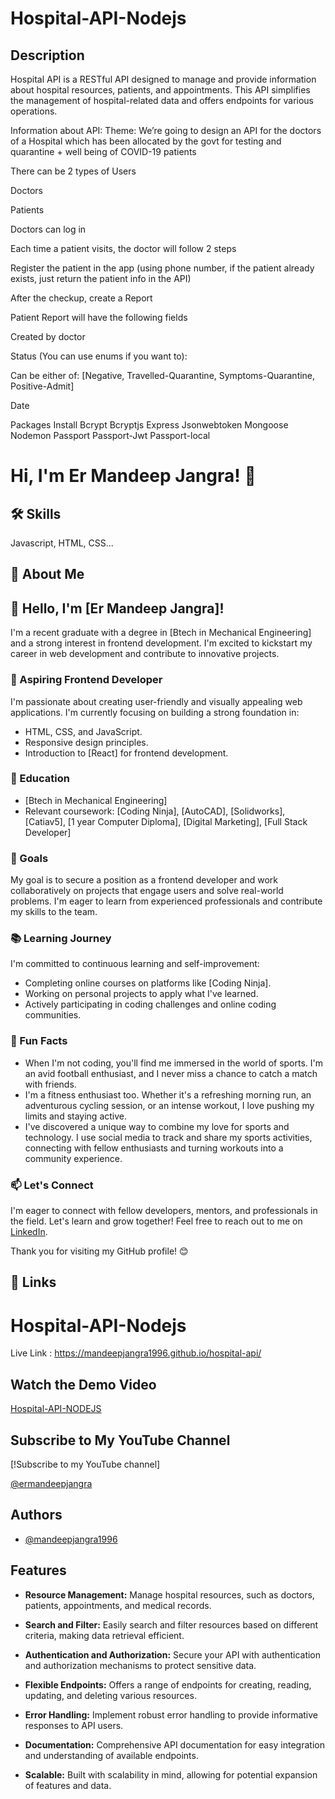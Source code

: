 
# Hospital-API-Nodejs

## Description

Hospital API is a RESTful API designed to manage and provide information about hospital resources, patients, and appointments. This API simplifies the management of hospital-related data and offers endpoints for various operations.

Information about API:
Theme:
We’re going to design an API for the doctors of a Hospital which has been allocated by the govt for testing and quarantine + well being of COVID-19 patients

There can be 2 types of Users

Doctors

Patients

Doctors can log in

Each time a patient visits, the doctor will follow 2 steps

Register the patient in the app (using phone number, if the patient already exists, just return the patient info in the API)

After the checkup, create a Report

Patient Report will have the following fields

Created by doctor

Status (You can use enums if you want to):

Can be either of: [Negative, Travelled-Quarantine, Symptoms-Quarantine, Positive-Admit]

Date


Packages Install
Bcrypt
Bcryptjs
Express
Jsonwebtoken
Mongoose
Nodemon
Passport
Passport-Jwt
Passport-local


# Hi, I'm Er Mandeep Jangra! 👋

## 🛠 Skills
Javascript, HTML, CSS...

## 🚀 About Me
## 👋 Hello, I'm [Er Mandeep Jangra]!

I'm a recent graduate with a degree in [Btech in Mechanical Engineering] and a strong interest in frontend development. I'm excited to kickstart my career in web development and contribute to innovative projects.

### 🌱 Aspiring Frontend Developer

I'm passionate about creating user-friendly and visually appealing web applications. I'm currently focusing on building a strong foundation in:

- HTML, CSS, and JavaScript.
- Responsive design principles.
- Introduction to [React] for frontend development.

### 💼 Education

- [Btech in Mechanical Engineering]
- Relevant coursework: [Coding Ninja], [AutoCAD], [Solidworks], [Catiav5], [1 year Computer Diploma], [Digital Marketing], [Full Stack Developer]

### 🚀 Goals

My goal is to secure a position as a frontend developer and work collaboratively on projects that engage users and solve real-world problems. I'm eager to learn from experienced professionals and contribute my skills to the team.

### 📚 Learning Journey

I'm committed to continuous learning and self-improvement:

- Completing online courses on platforms like [Coding Ninja].
- Working on personal projects to apply what I've learned.
- Actively participating in coding challenges and online coding communities.

### 🌟 Fun Facts

- When I'm not coding, you'll find me immersed in the world of sports. I'm an avid football enthusiast, and I never miss a chance to catch a match with friends.
- I'm a fitness enthusiast too. Whether it's a refreshing morning run, an adventurous cycling session, or an intense workout, I love pushing my limits and staying active.
- I've discovered a unique way to combine my love for sports and technology. I use social media to track and share my sports activities, connecting with fellow enthusiasts and turning workouts into a community experience.


### 📫 Let's Connect

I'm eager to connect with fellow developers, mentors, and professionals in the field. Let's learn and grow together! Feel free to reach out to me on [LinkedIn](https://www.linkedin.com/in/mandeep-singh-a7038a26a/).

Thank you for visiting my GitHub profile! 😊

## 🔗 Links

# Hospital-API-Nodejs
Live Link : https://mandeepjangra1996.github.io/hospital-api/
## Watch the Demo Video

[Hospital-API-NODEJS](https://www.youtube.com/shorts/K9my9B2f2Pk)

## Subscribe to My YouTube Channel

[!Subscribe to my YouTube channel]

[@ermandeepjangra](https://www.youtube.com/channel/UCwusqBOrqzMyzRJwXHn65jg)

## Authors

- [@mandeepjangra1996](https://github.com/mandeepjangra1996)

## Features

- **Resource Management:** Manage hospital resources, such as doctors, patients, appointments, and medical records.

- **Search and Filter:** Easily search and filter resources based on different criteria, making data retrieval efficient.

- **Authentication and Authorization:** Secure your API with authentication and authorization mechanisms to protect sensitive data.

- **Flexible Endpoints:** Offers a range of endpoints for creating, reading, updating, and deleting various resources.

- **Error Handling:** Implement robust error handling to provide informative responses to API users.

- **Documentation:** Comprehensive API documentation for easy integration and understanding of available endpoints.

- **Scalable:** Built with scalability in mind, allowing for potential expansion of features and data.

